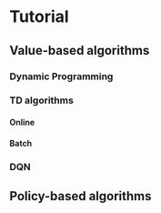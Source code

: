 # Tutorial
## Value-based algorithms
### Dynamic Programming

### TD algorithms

#### Online

#### Batch

### DQN

## Policy-based algorithms